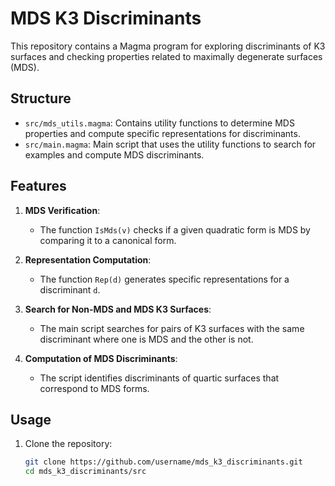 # MDS K3 Discriminants

This repository contains a Magma program for exploring discriminants of K3 surfaces and checking properties related to maximally degenerate surfaces (MDS).

## Structure

- `src/mds_utils.magma`: Contains utility functions to determine MDS properties and compute specific representations for discriminants.
- `src/main.magma`: Main script that uses the utility functions to search for examples and compute MDS discriminants.

## Features

1. **MDS Verification**:
   - The function `IsMds(v)` checks if a given quadratic form is MDS by comparing it to a canonical form.

2. **Representation Computation**:
   - The function `Rep(d)` generates specific representations for a discriminant `d`.

3. **Search for Non-MDS and MDS K3 Surfaces**:
   - The main script searches for pairs of K3 surfaces with the same discriminant where one is MDS and the other is not.

4. **Computation of MDS Discriminants**:
   - The script identifies discriminants of quartic surfaces that correspond to MDS forms.

## Usage

1. Clone the repository:
   ```bash
   git clone https://github.com/username/mds_k3_discriminants.git
   cd mds_k3_discriminants/src
